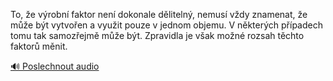 
To, že výrobní faktor není dokonale dělitelný, nemusí vždy znamenat, že může být vytvořen a využit pouze v jednom objemu. V některých případech tomu tak samozřejmě může být. Zpravidla je však možné rozsah těchto faktorů měnit.

[🔊 Poslechnout audio](/data/7-paragraphs/audio/chapter_62/para_011-To-e-vrobn-faktor-nen-dokonale-dliteln-nem.mp3)
